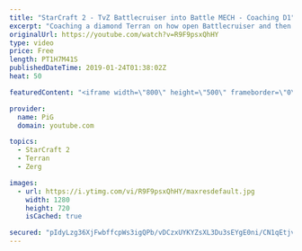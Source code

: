 ```yaml
---
title: "StarCraft 2 - TvZ Battlecruiser into Battle MECH - Coaching D1"
excerpt: "Coaching a diamond Terran on how open Battlecruiser and then transition into Battle MECH (vs Zerg)  -- Watch live at https://www.twitch.tv/x5_pig My Twitter: https://twitter.com/x5_PiG My Instagram: https://www.instagram.com/pigsc2/ My Facebook: https://www.facebook.com/PiGSC2/   Live Coaching Playlist:"
originalUrl: https://youtube.com/watch?v=R9F9psxQhHY
type: video
price: Free
length: PT1H7M41S
publishedDateTime: 2019-01-24T01:38:02Z
heat: 50

featuredContent: "<iframe width=\"800\" height=\"500\" frameborder=\"0\" src=\"https://www.youtube.com/embed/R9F9psxQhHY\" allow=\"accelerometer; autoplay; encrypted-media; gyroscope; picture-in-picture\" allowfullscreen></iframe>"

provider:
  name: PiG
  domain: youtube.com

topics:
  - StarCraft 2
  - Terran
  - Zerg

images:
  - url: https://i.ytimg.com/vi/R9F9psxQhHY/maxresdefault.jpg
    width: 1280
    height: 720
    isCached: true

secured: "pIdyLzg36XjFwbffcpWs3igQPb/vDCzxUYKYZsXL3Du3sEYgE0ni/CN1qEtjvpIL1LPGYY6Rcbzk2f6inMhkgPf6iWx8E1Vy+37vVYEUcXWBcuT3YVJnxi9R9VNQJq0+ZivoazNlxSSc29EGOu1/PZG3ZzQlZEBzsjOEjbn8Bj+Jxo2H1PQ9zBSe2LmUBcObIuLwCIADHbribUeroeIl8/U4ZLiKt8lILZPrBB/hD81LkDvRUydpz9Xb6saKXcPHZrA4Rs78Lfdad5/SFVxsVgTCKMXFPIhli8sU0DOYuq9L9H/+0r4s5Bw0s7TuE4q3Hl2024BQuo/9jAOmNR0KXuz3MwIpzUAwjJ8Q8HSdzmNEFhwuUlisU3G6/3FiNMD+grp+QNCCPY02Tnq2PVGqe7YlngNI6aYquGNaf7kPJow=;PdYHttbA26H+Po8865GIUw=="
---
```


